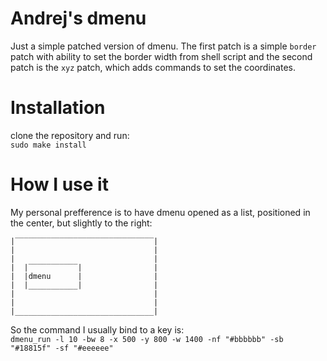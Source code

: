 # Andrej's dmenu
Just a simple patched version of dmenu. The first patch is a simple ```border``` patch with ability to set the border width from shell script and the second patch is the ```xyz``` patch, which adds commands to set the coordinates.
# Installation
clone the repository and run:<br/>
```sudo make install```
# How I use it
My personal prefference is to have dmenu opened as a list, positioned in the center, but slightly to the right:<br/>
```
|‾‾‾‾‾‾‾‾‾‾‾‾‾‾‾‾‾‾‾‾‾‾‾‾‾‾‾‾‾‾‾|
|                               |
|                               |
|  |‾‾‾‾‾‾‾‾‾‾‾|                |
|  |dmenu      |                |
|  |___________|                |
|                               |
|                               |
|_______________________________|
```
So the command I usually bind to a key is:<br/>
```dmenu_run -l 10 -bw 8 -x 500 -y 800 -w 1400 -nf "#bbbbbb" -sb "#18815f" -sf "#eeeeee"```
